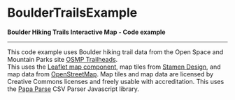 # BoulderTrailsExample

**Boulder Hiking Trails Interactive Map - Code example**

---

This code example uses Boulder hiking trail data from the Open Space and Mountain Parks site [OSMP Trailheads](https://bouldercolorado.gov/open-data/city-of-boulder-osmp-trailheads/).  
This uses the [Leaflet map component](https://leafletjs.com), map tiles from [Stamen Design](http://maps.stamen.com), and map data from [OpenStreetMap](https://www.openstreetmap.org). Map tiles and map data are licensed by Creative Commons licenses and freely usable with accreditation.
This uses the [Papa Parse](https://www.papaparse.com) CSV Parser Javascript library.